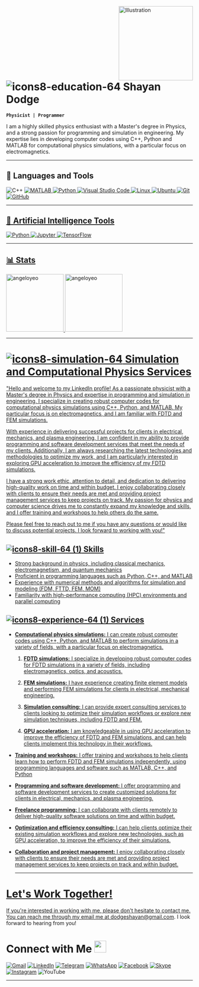<img align="right" src="https://user-images.githubusercontent.com/94797491/224638596-90895925-517a-47e1-bc9f-d2a70c0f3b55.png" alt="Illustration" title="Illustration Storyset" width=200/>

# ![icons8-education-64](https://user-images.githubusercontent.com/94797491/224663941-1b897308-1a6f-4383-93d2-94d9950790ca.png) Shayan Dodge
**`Physicist | Programmer `**

I am a highly skilled physics enthusiast with a Master's degree in Physics, and a strong passion for programming and simulation in engineering. My expertise lies in developing computer codes using C++, Python and MATLAB for computational physics simulations, with a particular focus on electromagnetics.
</div>

---

## 🧰 Languages and Tools
![C++](https://img.shields.io/badge/c++-%2300599C.svg?style=for-the-badge&logo=c%2B%2B&logoColor=white)
 <a href="https://"><img src="https://img.shields.io/static/v1?label=&message=MATLAB&color=%23E34F26&style=for-the-badge&logo=matlab&logoColor=whitesmoke" alt="MATLAB">
![Python](https://img.shields.io/badge/python-3670A0?style=for-the-badge&logo=python&logoColor=ffdd54)
![Visual Studio Code](https://img.shields.io/badge/Visual%20Studio%20Code-0078d7.svg?style=for-the-badge&logo=visual-studio-code&logoColor=white)
![Linux](https://img.shields.io/badge/Linux-FCC624?style=for-the-badge&logo=linux&logoColor=black)
![Ubuntu](https://img.shields.io/badge/Ubuntu-E95420?style=for-the-badge&logo=ubuntu&logoColor=white)
![Git](https://img.shields.io/badge/git-%23F05033.svg?style=for-the-badge&logo=git&logoColor=white)
![GitHub](https://img.shields.io/badge/github-%23121011.svg?style=for-the-badge&logo=github&logoColor=white)

 ---

## 🤖 Artificial Intelligence Tools
![Python](https://img.shields.io/badge/python-3670A0?style=for-the-badge&logo=python&logoColor=ffdd54)
![Jupyter](https://img.shields.io/badge/Jupyter-F37626.svg?&style=for-the-badge&logo=Jupyter&logoColor=white)
![TensorFlow](https://img.shields.io/badge/TensorFlow-FF6F00?style=for-the-badge&logo=TensorFlow&logoColor=white)



 
 ---
 
 ## 📊 Stats
  <div align="left">
    <img height="155em" src="https://github-readme-stats.vercel.app/api?username=ShayanDodge&show_icons=true&theme=algolia&title_color=f34213&text_color=0c0c0c&icon_color=0c0c0c&locale=en&hide_border=true&bg_color=bbb8b1" alt="angeloyeo" />
    <img height="155em" src="https://github-readme-stats.vercel.app/api/top-langs?username=ShayanDodge&show_icons=true&theme=slateorange&title_color=f34213&text_color=0c0c0c&icon_color=0c0c0c&layout=compact&hide_border=true&bg_color=bbb8b2" alt="angeloyeo" />
   
   ---
   
 # ![icons8-simulation-64](https://user-images.githubusercontent.com/94797491/227504377-2b8f3439-af9d-44d9-94d6-506a6d1ed903.png) Simulation and Computational Physics Services</h3></summary>
 
"Hello and welcome to my LinkedIn profile! As a passionate physicist with a Master's degree in Physics and expertise in programming and simulation in engineering, I specialize in creating robust computer codes for computational physics simulations using C++, Python, and MATLAB. My particular focus is on electromagnetics, and I am familiar with FDTD and FEM simulations.

With experience in delivering successful projects for clients in electrical, mechanics, and plasma engineering, I am confident in my ability to provide programming and software development services that meet the needs of my clients. Additionally, I am always researching the latest technologies and methodologies to optimize my work, and I am particularly interested in exploring GPU acceleration to improve the efficiency of my FDTD simulations.

I have a strong work ethic, attention to detail, and dedication to delivering high-quality work on time and within budget. I enjoy collaborating closely with clients to ensure their needs are met and providing project management services to keep projects on track. My passion for physics and computer science drives me to constantly expand my knowledge and skills, and I offer training and workshops to help others do the same.

Please feel free to reach out to me if you have any questions or would like to discuss potential projects. I look forward to working with you!"

## ![icons8-skill-64 (1)](https://user-images.githubusercontent.com/94797491/227503379-fafba001-e423-4fb5-b8ee-71f4897b4358.png) Skills

* Strong background in physics, including classical mechanics, electromagnetism, and quantum mechanics
* Proficient in programming languages such as Python, C++, and MATLAB
* Experience with numerical methods and algorithms for simulation and modeling (FDM, FTTD, FEM, MOM)
* Familiarity with high-performance computing (HPC) environments and parallel computing

## ![icons8-experience-64 (1)](https://user-images.githubusercontent.com/94797491/227505758-fcb4a867-eeb6-42b5-9c95-403b3831a771.png) Services

* **Computational physics simulations:** I can create robust computer codes using C++, Python, and MATLAB to perform simulations in a variety of fields, with a particular focus on electromagnetics.
  1. **FDTD simulations:** I specialize in developing robust computer codes for FDTD simulations in a variety of fields, including electromagnetics, optics, and acoustics.

  2. **FEM simulations:** I have experience creating finite element models and performing FEM simulations for clients in electrical, mechanical engineering.

  3. **Simulation consulting:** I can provide expert consulting services to clients looking to optimize their simulation workflows or explore new simulation techniques, including FDTD and FEM.

  4. **GPU acceleration:** I am knowledgeable in using GPU acceleration to improve the efficiency of FDTD and FEM simulations, and can help clients implement this technology in their workflows.

* **Training and workshops:** I offer training and workshops to help clients learn how to perform FDTD and FEM simulations independently, using programming languages and software such as MATLAB, C++, and Python

* **Programming and software development:** I offer programming and software development services to create customized solutions for clients in electrical, mechanics, and plasma engineering.

* **Freelance programming:** I can collaborate with clients remotely to deliver high-quality software solutions on time and within budget.

* **Optimization and efficiency consulting:** I can help clients optimize their existing simulation workflows and explore new technologies, such as GPU acceleration, to improve the efficiency of their simulations.

* **Collaboration and project management:** I enjoy collaborating closely with clients to ensure their needs are met and providing project management services to keep projects on track and within budget.

   ---
# Let's Work Together!
If you're interested in working with me, please don't hesitate to contact me. You can reach me through my email me at dodgeshayan@gmail.com. I look forward to hearing from you!

# Connect with Me <img src="https://github.com/TheDudeThatCode/TheDudeThatCode/blob/master/Assets/Handshake.gif" height="32px"> </h3>
<p align="center">
 
 
  [![Gmail](https://img.shields.io/badge/dodgeshayan@gmail.com-d14836?style=for-the-badge&logo=gmail&logoColor=white)](mailto:dodgeshayan@gmail.com)
 [![LinkedIn](https://img.shields.io/badge/linkedin-%230077B5.svg?style=for-the-badge&logo=linkedin&logoColor=white)](https://www.linkedin.com/in/shayan-dodge-441453204)
 [![Telegram](https://img.shields.io/badge/Telegram-2CA5E0?style=for-the-badge&logo=telegram&logoColor=white)](https://t.me/ShayanDodge)
 [![WhatsApp](https://img.shields.io/badge/WhatsApp-25D366?style=for-the-badge&logo=whatsapp&logoColor=white)](https://api.whatsapp.com/send?phone=989357416763)
 [![Facebook](https://img.shields.io/badge/Facebook-%231877F2.svg?style=for-the-badge&logo=Facebook&logoColor=white)](https://www.facebook.com/shayan.dodge)
 [![Skype](https://img.shields.io/badge/Skype-%2300AFF0.svg?style=for-the-badge&logo=Skype&logoColor=white)](https://join.skype.com/invite/GVbjVORr0ghC)
 [![Instagram](https://img.shields.io/badge/Instagram-%23E4405F.svg?style=for-the-badge&logo=Instagram&logoColor=white)](https://www.instagram.com/shayand.95/?igshid=YmMyMTA2M2Y=)
  ![YouTube](https://img.shields.io/badge/YouTube-%23FF0000.svg?style=for-the-badge&logo=YouTube&logoColor=white)
 
---



   

 

